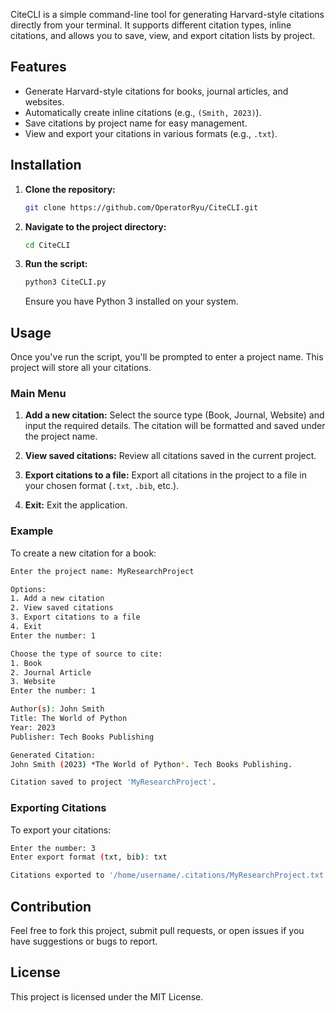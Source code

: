 CiteCLI is a simple command-line tool for generating Harvard-style citations directly from your terminal. It supports different citation types, inline citations, and allows you to save, view, and export citation lists by project.

## Features

- Generate Harvard-style citations for books, journal articles, and websites.
- Automatically create inline citations (e.g., `(Smith, 2023)`).
- Save citations by project name for easy management.
- View and export your citations in various formats (e.g., `.txt`).

## Installation

1. **Clone the repository:**
   ```bash
   git clone https://github.com/OperatorRyu/CiteCLI.git
   ```
2. **Navigate to the project directory:**
   ```bash
   cd CiteCLI
   ```

3. **Run the script:**
   ```bash
   python3 CiteCLI.py
   ```

   Ensure you have Python 3 installed on your system.

## Usage

Once you've run the script, you'll be prompted to enter a project name. This project will store all your citations.

### Main Menu

1. **Add a new citation:** Select the source type (Book, Journal, Website) and input the required details. The citation will be formatted and saved under the project name.
   
2. **View saved citations:** Review all citations saved in the current project.
   
3. **Export citations to a file:** Export all citations in the project to a file in your chosen format (`.txt`, `.bib`, etc.).

4. **Exit:** Exit the application.

### Example

To create a new citation for a book:
```bash
Enter the project name: MyResearchProject

Options:
1. Add a new citation
2. View saved citations
3. Export citations to a file
4. Exit
Enter the number: 1

Choose the type of source to cite:
1. Book
2. Journal Article
3. Website
Enter the number: 1

Author(s): John Smith
Title: The World of Python
Year: 2023
Publisher: Tech Books Publishing

Generated Citation:
John Smith (2023) *The World of Python*. Tech Books Publishing.

Citation saved to project 'MyResearchProject'.
```

### Exporting Citations
To export your citations:
```bash
Enter the number: 3
Enter export format (txt, bib): txt

Citations exported to '/home/username/.citations/MyResearchProject.txt'.
```

## Contribution

Feel free to fork this project, submit pull requests, or open issues if you have suggestions or bugs to report.

## License

This project is licensed under the MIT License.
